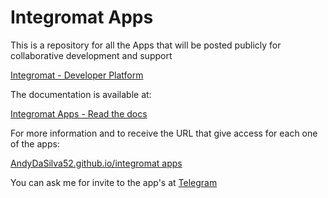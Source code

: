 # Integromat Apps

This is a repository for all the Apps that will be posted publicly for collaborative development and support

[Integromat - Developer Platform](https://www.integromat.com/en/developers)

The documentation is available at:

[Integromat Apps - Read the docs](https://docs.integromat.com/apps/)

For more information and to receive the URL that give access for each one of the apps:

[AndyDaSilva52.github.io/integromat apps](https://andydasilva52.github.io/integromat_apps/)

You can ask me for invite to the app's at [Telegram](https://t.me/AndyDaSilva52)
